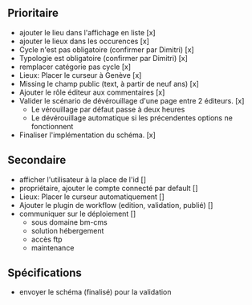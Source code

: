 
## Prioritaire
* ajouter le lieu dans l'affichage en liste [x]
* ajouter le lieux dans les occurences [x]
* Cycle n'est pas obligatoire (confirmer par Dimitri) [x]
* Typologie est obligatoire (confirmer par Dimitri) [x]
* remplacer catégorie pas cycle [x]
* Lieux: Placer le curseur à Genève [x]
* Missing le champ public (text, à partir de neuf ans) [x]
* Ajouter le rôle éditeur aux commentaires [x] 
* Valider le scénario de dévérouillage d'une page entre 2 éditeurs. [x]
  * Le vérouillage par défaut passe à deux heures
  * Le dévérouillage automatique si les précendentes options ne fonctionnent
* Finaliser l'implémentation du schéma. [x]

## Secondaire
* afficher l'utilisateur à la place de l'id []
* propriétaire, ajouter le compte connecté par default []
* Lieux: Placer le curseur automatiquement []
* Ajouter le plugin de workflow (edition, validation, publié) []
* communiquer sur le déploiement []
  * sous domaine bm-cms
  * solution hébergement
  * accès ftp
  * maintenance

## Spécifications
* envoyer le schéma (finalisé) pour la validation
